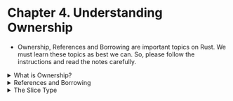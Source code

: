 # Chapter 4. Understanding Ownership

- Ownership, References and Borrowing are important topics on Rust. We must learn these topics as best we can. So, please follow the instructions and read the notes carefully.

<details> 

<summary> What is Ownership? </summary>

- To see the codes for this part of the Chapter 4, open the ```ownership/src/main.rs``` file. To run the code, run the ```$cargo run``` command in the ***ownership*** folder. 

Ownership is a set of rules that govern how a Rust program manages memory.

All programs have to manage the way they use a computer’s memory while running. 

- Some languages have garbage collection that regularly looks for no-longer-used memory as the program runs. 

- In other languages, the programmer must explicitly allocate and free the memory. 

- Rust uses a third approach: memory is managed through a system of ownership with a set of rules that the compiler checks. If any of the rules are violated, the program won’t compile. None of the features of ownership will slow down your program while it’s running.

## The Stack and the Heap

- Both ***the stack*** and ***the heap*** are parts of memıry available to your code to use at runtime.

-  ***The Stack*** stores values in the order it gets them and removes the values in the opposit order; ***LAST IN, FIRST OUT*** method. When you add more plates, you put them on top of the pile, and when you need a plate, you take one off the top. Adding data is called ***pushing onto the stack***, and removing data is called ***popping off the stack***. All data stored on the stack ***must have a known, fixed size***. 

- ***The Heap*** is less organized, when you put data on the heap, you request a certain amount of space. The memory allocator marks the empty spot in the heap as being in use, and returns ***a pointer***, which is the address of that location. This process is called ***allocating on the heap***.

- Pushing to the stack ***is faster*** than allocating on the heap because the allocator never has to search for a place to store new data; that location is always at the top of the stack. Comparatively, allocating space on the heap ***requires more work*** because the allocator must first find a big enough space to hold the data and then perform bookkeeping to prepare for the next allocation.

- Accessing data in the heap is slower than accessing data on the stack because you have to follow a pointer to get there. 

### Ownership Rules

- First, let’s take a look at the ownership rules. Keep these rules in mind as we work through the examples that illustrate them:

1. Each value in Rust has an owner.
1. There can only be one owner at a time.
1. When the owner goes out of scope, the value will be dropped.

### Variable Scope 

- A scope is the range within a program for which an item is valid.

### The String Type

We’ve already seen string literals, where a string value is hardcoded into our program. String literals are convenient, but they aren’t suitable for every situation in which we may want to use text. 

- One reason is that they’re immutable. 

- Another is that not every string value can be known when we write our code: for example, what if we want to take user input and store it? 

For these situations, Rust has a second string type, ***String***. This type manages data allocated **on the heap** and as such is able to store an amount of text that is unknown to us at compile time. You can create a String from a string literal using the from function, like so:

```rust
let s = String::from("hello");
```

- The ***double colon ::*** operator allows us to namespace this particular from function under the String type rather than using some sort of name like string_from.

### IMPORTANT

- To continue to my notes, please open the `chapter4/ownership/src/main.rs` file and examine the code. I also suggest you to read the notes!

- To understand better, please go to the [relevant section of the Rust Book](https://doc.rust-lang.org/book/ch04-01-what-is-ownership.html#memory-and-allocation) and read these section;
1. Memory and Allocation
1. Variables and Data Interacting with Clone
1. Stack-Only Data: Copy
1. Ownership and Functions
1. Return Values and Scope

</details>

<details>

<summary> References and Borrowing </summary>

-  A reference is like a pointer in that it’s an address we can follow to access the data stored at that address; that data is owned by some other variable. Unlike a pointer, a reference is guaranteed to point to a valid value of a particular type for the life of that reference.

- Note: The opposite of referencing by using `&` is dereferencing, which is accomplished with the dereference operator, `*`.

- When functions have references as parameters instead of the actual values, we won’t need to return the values in order to give back ownership, because we never had ownership.

- We call the action of creating a reference ***borrowing***.

- To undertand better, I suggest you to examine the code blocks in the `chapter4/references_borrowing/src/main.rs` file.
- Also, please go to the [relevant section of the Rust Book](https://doc.rust-lang.org/book/ch04-02-references-and-borrowing.html#references-and-borrowing) and read the relevant page. 

</details>

<details>

<summary> The Slice Type </summary>

- ***Slices*** let you reference a contiguous sequence of elements in a collection rather than the whole collection. A slice is a kind of reference, so it does not have ownership.

- To understand better, you MUST read the [relevant section from the Rust Book](https://doc.rust-lang.org/book/ch04-03-slices.html#the-slice-type). 

- I did not prepare a code file for the slices because while reading the link above, you MUST try the code blocks on your own. This way is better for you to learn slices.


</details>


